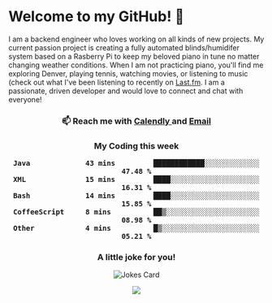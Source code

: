 <h1> Welcome to my GitHub! 👋 </h1>


  I am a backend engineer who loves working on all kinds of new projects. My current passion project is creating a fully automated blinds/humidifer system based on a Rasberry Pi to keep my beloved piano in tune no matter changing weather conditions. When I am not practicing piano, you'll find me exploring Denver, playing tennis, watching movies, or listening to music (check out what I've been listening to recently on [Last.fm](https://www.last.fm/user/mballa000). I am a passionate, driven developer and would love to connect and chat with everyone!

<h3 align = "center"> 📫 Reach me with <a href = "https://calendly.com/msbrandt00/30min"> Calendly </a> and <a href="mailto:msbrandt00@gmail.com">Email</a> 
 </h3>


 
<div align = "center"
[![Anurag's GitHub stats](https://github-readme-stats.vercel.app/api?username=mbrandt00)](https://github.com/anuraghazra/github-readme-stats)
          </div>
<h3 align="center">
  My Coding this week
<!--START_SECTION:waka-->

```text
Java             43 mins         ████████████░░░░░░░░░░░░░   47.48 %
XML              15 mins         ████░░░░░░░░░░░░░░░░░░░░░   16.31 %
Bash             14 mins         ████░░░░░░░░░░░░░░░░░░░░░   15.85 %
CoffeeScript     8 mins          ██▒░░░░░░░░░░░░░░░░░░░░░░   08.98 %
Other            4 mins          █▒░░░░░░░░░░░░░░░░░░░░░░░   05.21 %
```

<!--END_SECTION:waka-->

### A little joke for you!

![Jokes Card](https://readme-jokes.vercel.app/api?hideBorder)

<a href="https://www.linkedin.com/in/mbrandt00/"><img src="https://img.shields.io/badge/linkedin-%230077B5.svg?&style=for-the-badge&logo=linkedin&logoColor=white" /></a>
